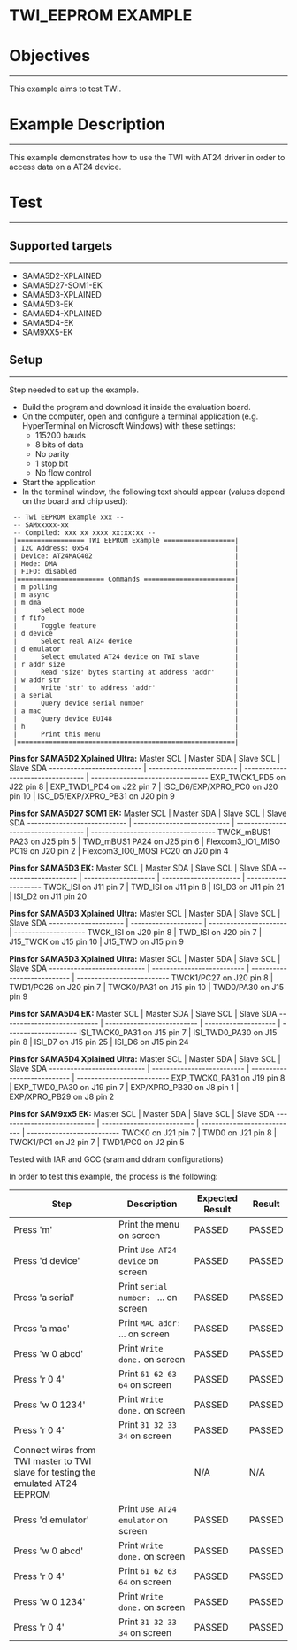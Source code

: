 TWI_EEPROM EXAMPLE
==================

# Objectives
------------
This example aims to test TWI.


# Example Description
---------------------
This example demonstrates how to use the TWI with AT24 driver in order to
access data on a AT24 device.


# Test
------

## Supported targets
--------------------

* SAMA5D2-XPLAINED
* SAMA5D27-SOM1-EK
* SAMA5D3-XPLAINED
* SAMA5D3-EK
* SAMA5D4-XPLAINED
* SAMA5D4-EK
* SAM9XX5-EK

## Setup
--------
Step needed to set up the example.

* Build the program and download it inside the evaluation board.
* On the computer, open and configure a terminal application (e.g. HyperTerminal
 on Microsoft Windows) with these settings:
	- 115200 bauds
	- 8 bits of data
	- No parity
	- 1 stop bit
	- No flow control
* Start the application
* In the terminal window, the following text should appear (values depend on the
 board and chip used):
```
 -- Twi EEPROM Example xxx --
 -- SAMxxxxx-xx
 -- Compiled: xxx xx xxxx xx:xx:xx --
 |================= TWI EEPROM Example ==================|
 | I2C Address: 0x54                                     |
 | Device: AT24MAC402                                    |
 | Mode: DMA                                             |
 | FIFO: disabled                                        |
 |====================== Commands =======================|
 | m polling                                             |
 | m async                                               |
 | m dma                                                 |
 |      Select mode                                      |
 | f fifo                                                |
 |      Toggle feature                                   |
 | d device                                              |
 |      Select real AT24 device                          |
 | d emulator                                            |
 |      Select emulated AT24 device on TWI slave         |
 | r addr size                                           |
 |      Read 'size' bytes starting at address 'addr'     |
 | w addr str                                            |
 |      Write 'str' to address 'addr'                    |
 | a serial                                              |
 |      Query device serial number                       |
 | a mac                                                 |
 |      Query device EUI48                               |
 | h                                                     |
 |      Print this menu                                  |
 |=======================================================|
```

__Pins for SAMA5D2 Xplained Ultra:__
Master SCL                 | Master SDA                | Slave SCL                         | Slave SDA
-------------------------- | ------------------------- | --------------------------------- | ---------------------------------
EXP_TWCK1_PD5 on J22 pin 8 | EXP_TWD1_PD4 on J22 pin 7 | ISC_D6/EXP/XPRO_PC0 on J20 pin 10 | ISC_D5/EXP/XPRO_PB31 on J20 pin 9

__Pins for SAMA5D27 SOM1 EK:__
Master SCL                   | Master SDA                  | Slave SCL                           | Slave SDA
---------------------------- | --------------------------- | ----------------------------------- | -----------------------------------
TWCK_mBUS1 PA23 on J25 pin 5 | TWD_mBUS1 PA24 on J25 pin 6 | Flexcom3_IO1_MISO PC19 on J20 pin 2 | Flexcom3_IO0_MOSI PC20 on J20 pin 4

__Pins for SAMA5D3 EK:__
Master SCL            | Master SDA           | Slave SCL              | Slave SDA
--------------------- | -------------------- | ---------------------- | --------------------
TWCK_ISI on J11 pin 7 | TWD_ISI on J11 pin 8 | ISI_D3 on J11 pin 21   | ISI_D2 on J11 pin 20

__Pins for SAMA5D3 Xplained Ultra:__
Master SCL            | Master SDA           | Slave SCL              | Slave SDA
--------------------- | -------------------- | ---------------------- | --------------------
TWCK_ISI on J20 pin 8 | TWD_ISI on J20 pin 7 | J15_TWCK on J15 pin 10 | J15_TWD on J15 pin 9

__Pins for SAMA5D3 Xplained Ultra:__
Master SCL                  | Master SDA                 | Slave SCL                   | Slave SDA
--------------------------- | -------------------------- | --------------------------- | --------------------------
TWCK1/PC27 on J20 pin 8     | TWD1/PC26 on J20 pin 7     | TWCK0/PA31 on J15 pin 10    | TWD0/PA30 on J15 pin 9

__Pins for SAMA5D4 EK:__
Master SCL                  | Master SDA                 | Slave SCL            | Slave SDA
--------------------------- | -------------------------- | -------------------- | --------------------
ISI_TWCK0_PA31 on J15 pin 7 | ISI_TWD0_PA30 on J15 pin 8 | ISI_D7 on J15 pin 25 | ISI_D6 on J15 pin 24

__Pins for SAMA5D4 Xplained Ultra:__
Master SCL                  | Master SDA                 | Slave SCL                   | Slave SDA
--------------------------- | -------------------------- | --------------------------- | --------------------------
EXP_TWCK0_PA31 on J19 pin 8 | EXP_TWD0_PA30 on J19 pin 7 | EXP/XPRO_PB30 on J8 pin 1 | EXP/XPRO_PB29 on J8 pin 2

__Pins for SAM9xx5 EK:__
Master SCL                  | Master SDA                 | Slave SCL                   | Slave SDA
--------------------------- | -------------------------- | --------------------------- | --------------------------
TWCK0 on J21 pin 7          | TWD0 on J21 pin 8          | TWCK1/PC1 on J2 pin 7       | TWD1/PC0 on J2 pin 5

Tested with IAR and GCC (sram and ddram configurations)

In order to test this example, the process is the following:

Step | Description | Expected Result | Result
-----|-------------|-----------------|-------
Press 'm' | Print the menu on screen | PASSED | PASSED
Press 'd device' | Print `Use AT24 device` on screen | PASSED | PASSED
Press 'a serial' | Print `serial number: ` ... on screen | PASSED | PASSED
Press 'a mac' | Print `MAC addr: ` ... on screen | PASSED | PASSED
Press 'w 0 abcd' | Print `Write done.` on screen | PASSED | PASSED
Press 'r 0 4' | Print `61 62 63 64` on screen | PASSED | PASSED
Press 'w 0 1234' | Print `Write done.` on screen | PASSED | PASSED
Press 'r 0 4' | Print `31 32 33 34` on screen | PASSED | PASSED
Connect wires from TWI master to TWI slave for testing the emulated AT24 EEPROM | | N/A | N/A
Press 'd emulator' | Print `Use AT24 emulator` on screen | PASSED | PASSED
Press 'w 0 abcd' | Print `Write done.` on screen | PASSED | PASSED
Press 'r 0 4' | Print `61 62 63 64` on screen | PASSED | PASSED
Press 'w 0 1234' | Print `Write done.` on screen | PASSED | PASSED
Press 'r 0 4' | Print `31 32 33 34` on screen | PASSED | PASSED
